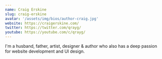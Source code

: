 ```yaml
---
name: Craig Erskine
slug: craig-erskine
avatar: '/assets/img/bios/author-craig.jpg'
website: https://craigerskine.com/
twitter: https://twitter.com/qrayg/
youtube: https://youtube.com/c/qrayg/
---
```


I'm a husband, father, artist, designer & author who also has a deep passion for website development and UI design.
